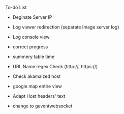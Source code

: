 To-do List
- Deginate Server IP
- Log viewer redirection (separate Image server log)
- Log console view
- correct progress
- summery table time

- URL Name regex Check (http://, https://)
- Check akamaized host
- google map entire view
- Adapt Host headers' text

- change to geventwebsocket
